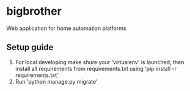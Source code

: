 # bigbrother
Web application for home automation platforms

Setup guide
------

1. For local developing make shure your 'virtualenv' is launched, then install all requirements
from requirements.txt using 'pip install -r requirements.txt'
2. Run 'python manage.py migrate'



